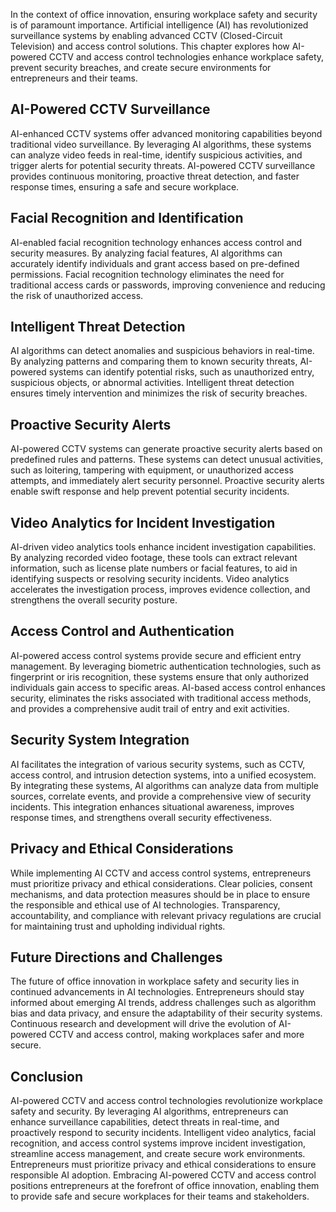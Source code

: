 
In the context of office innovation, ensuring workplace safety and security is of paramount importance. Artificial intelligence (AI) has revolutionized surveillance systems by enabling advanced CCTV (Closed-Circuit Television) and access control solutions. This chapter explores how AI-powered CCTV and access control technologies enhance workplace safety, prevent security breaches, and create secure environments for entrepreneurs and their teams.

## AI-Powered CCTV Surveillance

AI-enhanced CCTV systems offer advanced monitoring capabilities beyond traditional video surveillance. By leveraging AI algorithms, these systems can analyze video feeds in real-time, identify suspicious activities, and trigger alerts for potential security threats. AI-powered CCTV surveillance provides continuous monitoring, proactive threat detection, and faster response times, ensuring a safe and secure workplace.

## Facial Recognition and Identification

AI-enabled facial recognition technology enhances access control and security measures. By analyzing facial features, AI algorithms can accurately identify individuals and grant access based on pre-defined permissions. Facial recognition technology eliminates the need for traditional access cards or passwords, improving convenience and reducing the risk of unauthorized access.

## Intelligent Threat Detection

AI algorithms can detect anomalies and suspicious behaviors in real-time. By analyzing patterns and comparing them to known security threats, AI-powered systems can identify potential risks, such as unauthorized entry, suspicious objects, or abnormal activities. Intelligent threat detection ensures timely intervention and minimizes the risk of security breaches.

## Proactive Security Alerts

AI-powered CCTV systems can generate proactive security alerts based on predefined rules and patterns. These systems can detect unusual activities, such as loitering, tampering with equipment, or unauthorized access attempts, and immediately alert security personnel. Proactive security alerts enable swift response and help prevent potential security incidents.

## Video Analytics for Incident Investigation

AI-driven video analytics tools enhance incident investigation capabilities. By analyzing recorded video footage, these tools can extract relevant information, such as license plate numbers or facial features, to aid in identifying suspects or resolving security incidents. Video analytics accelerates the investigation process, improves evidence collection, and strengthens the overall security posture.

## Access Control and Authentication

AI-powered access control systems provide secure and efficient entry management. By leveraging biometric authentication technologies, such as fingerprint or iris recognition, these systems ensure that only authorized individuals gain access to specific areas. AI-based access control enhances security, eliminates the risks associated with traditional access methods, and provides a comprehensive audit trail of entry and exit activities.

## Security System Integration

AI facilitates the integration of various security systems, such as CCTV, access control, and intrusion detection systems, into a unified ecosystem. By integrating these systems, AI algorithms can analyze data from multiple sources, correlate events, and provide a comprehensive view of security incidents. This integration enhances situational awareness, improves response times, and strengthens overall security effectiveness.

## Privacy and Ethical Considerations

While implementing AI CCTV and access control systems, entrepreneurs must prioritize privacy and ethical considerations. Clear policies, consent mechanisms, and data protection measures should be in place to ensure the responsible and ethical use of AI technologies. Transparency, accountability, and compliance with relevant privacy regulations are crucial for maintaining trust and upholding individual rights.

## Future Directions and Challenges

The future of office innovation in workplace safety and security lies in continued advancements in AI technologies. Entrepreneurs should stay informed about emerging AI trends, address challenges such as algorithm bias and data privacy, and ensure the adaptability of their security systems. Continuous research and development will drive the evolution of AI-powered CCTV and access control, making workplaces safer and more secure.

## Conclusion

AI-powered CCTV and access control technologies revolutionize workplace safety and security. By leveraging AI algorithms, entrepreneurs can enhance surveillance capabilities, detect threats in real-time, and proactively respond to security incidents. Intelligent video analytics, facial recognition, and access control systems improve incident investigation, streamline access management, and create secure work environments. Entrepreneurs must prioritize privacy and ethical considerations to ensure responsible AI adoption. Embracing AI-powered CCTV and access control positions entrepreneurs at the forefront of office innovation, enabling them to provide safe and secure workplaces for their teams and stakeholders.
